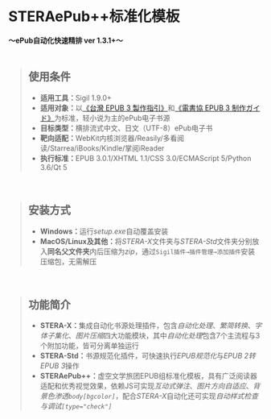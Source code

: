 # STERAePub++标准化模板<br/>
<b>～ePub自动化快速精排 ver 1.3.1+～</b>
<br/><br/>

>## 使用条件
>- <b>适用工具：</b>Sigil 1.9.0+
>- <b>适用对象：</b>以[《台灣 EPUB 3 製作指引》](https://github.com/dpublishing/epub3guide)和[《電書協 EPUB 3 制作ガイド》](http://ebpaj.jp/counsel/guide)为标准，轻小说为主的ePub电子书源
>- <b>目标类型：</b>横排流式中文、日文（UTF-8）ePub电子书
>- <b>靶向适配：</b>WebKit内核浏览器/Reasily/多看阅读/Starrea/iBooks/Kindle/掌阅iReader
>- <b>执行标准：</b>EPUB 3.0.1/XHTML 1.1/CSS 3.0/ECMAScript 5/Python 3.6/Qt 5

<br/>

>## 安装方式
>-  <b>Windows：</b>运行*setup.exe*自动覆盖安装
>-  <b>MacOS/Linux及其他：</b>将*STERA-X*文件夹与*STERA-Std*文件夹分别放入<b>同名父文件夹</b>内后压缩为*zip*，通过`Sigil插件→插件管理→添加插件`安装压缩包，无需解压

<br/>

>## 功能简介
>-  <b>STERA-X：</b>集成自动化书源处理插件，包含*自动化处理*、*繁简转换*、*字体子集化*、*图片压缩*四大功能模块，其中*自动化处理*包含7个主流程与3个附加功能，皆可分离单独运行
>-  <b>STERA-Std：</b>书源规范化插件，可快速执行*EPUB规范化*与*EPUB 2转EPUB 3*操作
>-  <b>STERAePub++：</b>虚空文学旅团EPUB组标准化模板，具有广泛阅读器适配和优秀视觉效果，依赖JS可实现*互动式弹注*、*图片方向自适应*、*背景色渗透`body[bgcolor]`*，配合*STERA-X*自动化还可实现*自动样式检查与调试`[type="check"]`*